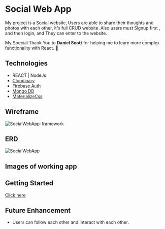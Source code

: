 # Social Web App

My project is a Social website, Users are able to share their thoughts and photos with each other, it's full CRUD website .Also users must Signup first , and then login, and They can enter to the website.

My Special Thank You to <strong>Daniel Scott</strong> for helping me to learn more complex functionality with React. 💫

## Technologies
- REACT | NodeJs
- [Cloudinary](https://cloudinary.com/home-6-4-video-b)
- [Firebase Auth](https://console.cloud.google.com/home/dashboard)
- [Mongo DB](https://www.mongodb.com/)
- [MaterializeCss](https://materializecss.com)

## Wireframe
![SocialWebApp-framework](https://user-images.githubusercontent.com/83556668/124980806-b01d0d00-dfe9-11eb-8955-fb03c49b9dd6.png)

## ERD
![SocialWebApp](https://user-images.githubusercontent.com/83556668/124980878-c88d2780-dfe9-11eb-9efb-2b192e791787.png)

## Images of working app


## Getting Started
[Click here](https://romantic-swanson-1a7733.netlify.app/)

## Future Enhancement
- Users can follow each other and interact with each other.
